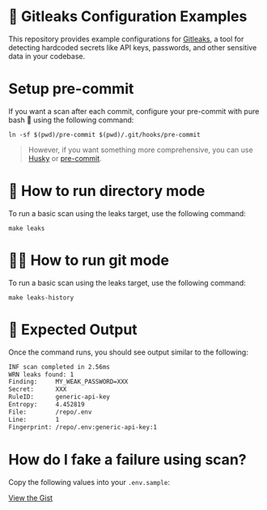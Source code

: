 # 🔐 Gitleaks Configuration Examples

This repository provides example configurations for [Gitleaks](https://github.com/gitleaks/gitleaks), a tool for detecting hardcoded secrets like API keys, passwords, and other sensitive data in your codebase.

# Setup pre-commit

If you want a scan after each commit, configure your pre-commit with pure bash 👾 using the following command:

```shell
ln -sf $(pwd)/pre-commit $(pwd)/.git/hooks/pre-commit
```

> However, if you want something more comprehensive, you can use [Husky](https://typicode.github.io/husky/) or [pre-commit](https://pre-commit.com/).

# 🏃 How to run directory mode

To run a basic scan using the leaks target, use the following command:

```shell
make leaks
```


# 🏃💨 How to run git mode

To run a basic scan using the leaks target, use the following command:

```shell
make leaks-history
```


# 📜 Expected Output

Once the command runs, you should see output similar to the following:

```txt
INF scan completed in 2.56ms
WRN leaks found: 1
Finding:     MY_WEAK_PASSWORD=XXX
Secret:      XXX
RuleID:      generic-api-key
Entropy:     4.452819
File:        /repo/.env
Line:        1
Fingerprint: /repo/.env:generic-api-key:1
```

# How do I fake a failure using scan?

Copy the following values into your `.env.sample`:

[View the Gist](https://gist.github.com/williampsena/4154be8db8c59a992acf746420765dcc)